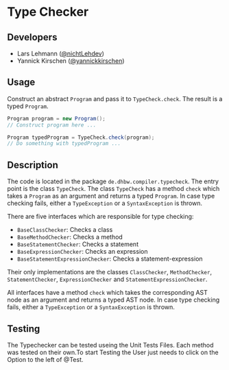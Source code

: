 # Type Checker

## Developers

- Lars Lehmann ([@nichtLehdev](https://github.com/nichtLehdev))
- Yannick Kirschen ([@yannickkirschen](https://github.com/yannickkirschen))

## Usage

Construct an abstract ``Program`` and pass it to `TypeCheck.check`. The result
is a typed `Program`.

```java
Program program = new Program();
// Construct program here ...

Program typedProgram = TypeCheck.check(program);
// Do something with typedProgram ...
```

## Description

The code is located in the package `de.dhbw.compiler.typecheck`. The entry point
is the class `TypeCheck`. The class `TypeCheck` has a method `check` which
takes a `Program` as an argument and returns a typed `Program`. In case type
checking fails, either a `TypeException` or a `SyntaxException` is thrown.

There are five interfaces which are responsible for type checking:

- `BaseClassChecker`: Checks a class
- `BaseMethodChecker`: Checks a method
- `BaseStatementChecker`: Checks a statement
- `BaseExpressionChecker`: Checks an expression
- `BaseStatementExpressionChecker`: Checks a statement-expression

Their only implementations are the classes `ClassChecker`, `MethodChecker`,
`StatementChecker`, `ExpressionChecker` and `StatementExpressionChecker`.

All interfaces have a method `check` which takes the corresponding AST node as
an argument and returns a typed AST node. In case type checking fails, either a
`TypeException` or a `SyntaxException` is thrown.

## Testing

The Typechecker can be tested useing the Unit Tests Files. Each method was tested on their own.To start Testing the User just needs to click on the Option to the left of @Test.
